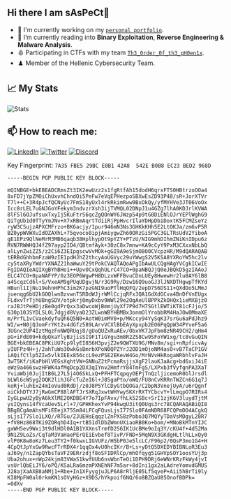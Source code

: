 ## Hi there I am sAsPeCt👋

- 🔭 I'm currently working on my [`personal portfolio`](https://saspectcave.net).
- 🌱 I’m currently reading into **Binary Exploitation**, **Reverse Engineering & Malware Analysis**.
- 🩸 Participating in CTFs with my team [`Th3_0rder_0f_th3_pH0en1x`](https://th3os.com).
- ♟️ Member of the Hellenic Cybersecurity Team.

## 📈 My Stats
<a align="left"> ![Stats](https://github-readme-stats.vercel.app/api?username=sAsPeCt488) </a>

## 📫 How to reach me:
 
 <a href="https://www.linkedin.com/in/athanasios-mitragkas/"> ![LinkedIn](https://img.shields.io/badge/LinkedIn-0077B5?style=for-the-badge&logo=linkedin&logoColor=white)</a>
 <a href="https://twitter.com/saspect488"> ![Twitter](https://img.shields.io/badge/Twitter-1DA1F2?style=for-the-badge&logo=twitter&logoColor=white)</a>
 <a href="https://discordapp.com/users/175247178879467521"> ![Discord](https://img.shields.io/badge/Discord-7289DA?style=for-the-badge&logo=discord&logoColor=white)</a>

Key Fingerprint: `7A35 FBE5 29BC E0B1 42A8  542E B0B8 EC23 BED2 968D`
```
-----BEGIN PGP PUBLIC KEY BLOCK-----

mQINBGE+bkEBEADCRmsZt3IK2ewUzz2s1fgRtfAh15dodH6qrxFTS0HBtrzoOOa4
8xFD7jYpZMOiChUxvhChndOi5PeFw7eVqEPHezpoSBXwEsZD93P48/sR+JorXTVr
T7l++C+3R4pJcfQCNyUc7FmS18yUxl4rkRkimRww9BxOkQy/yfMYHVe3JT06VoOx
Icc8rLEL7uGNJGoYFekym3ndvzrXsh3ijTVMQL02DNpJ1u4GZg7lhA0KDJrlKVWA
8lF5l6OJufsuxTxyIj5KuFtrS6qcZgQOnWY6JWzp54p9tG0DiENlOJrYEPlWghG9
QiTgUb1d0TTyYmJNv+X7xRBmAqrtTdiiRjPpHvcrIlaYDHpDbiDoxtK5FCMZseYz
ryW3CSujzAPXCMFrzo+BK6acjy/1pur946mN3Ns3GHKkKHh5E2LtOKJa/zm6vP5R
BZ0ypWVWXuIdOZAXhL+75qvoco8ipjAmiygwZh60ORzGi5PGC3GLTRsUdV2YiboA
gE1EPz9QlNeMrM3MB6qaqb38HplhypOt9pYZY+PTzU/NIG9mhDIhmZNiKnIDpu6z
RVN7RWWHQJ4fZ97ayp2ID4/QBtmfAyk+30zC8x7mnw+KA9cCyY9PxM3CXxxNbLbQ
alLynZwiZZ5/z2Ci6Z3EIpgscwVvMOk+gGI9A9eSjmO8O0CVcpzHR/M9dQARAQAB
tERBdGhhbmFzaW9zIE1pdHJhZ2thcyAoUGVyc29uYWwgS2V5KSA8YXRoYW5hc2lv
cy5taXRyYWdrYXNAZ21haWwuY29tPokCVAQTAQoAPgIbAwULCQgHAgYVCgkICwIE
FgIDAQIeAQIXgBYhBHo1++UpvOCxQqhULrC47CO+0paNBQJjQ0eJBQkD5gzIAAoJ
ELC47CO+0paNAFYP/0z3EOP6WgwPH8DLzxWFFBvuCDnLUEy8HwewHr2lu8AY6lB8
a4ScqzCd6l+S/VxeAM9gPUqUDgvjN/r3G9Ry/Dzw16Q9uoGJ3lJNXDTHgwpTfKYd
HBunl1IjNu19ehnHPhC3im2K7pzGNI9uoPTlHqQFQ/2epD7S6DS11+QXdDo5LMmJ
juenqg6bU2kGOQlwnBzvwnTSRDdWJjrWMlCcjqRFx3QA1GdXdGCva4BnDfVnEUgx
FLdxvTrTjhUBngSDV/otpkrj0myDxbv9WWl29e2OgAeUlBPPkZkOHQx1ieMXBjz0
raJBJtPeHDjzBe0gdPrQxx3aDwcoWjBmmjUyXf7P9d7H7SGtlEWTiKT81cFJjo/5
630p10JSYDLSL0L7dgjd8VyaD23ZLwnWBYHBMBx3onmOlYrobbRM4HaJOw0MmaXE
m/PrfL1vCVaekdyfuQh6Q5N0+AotW0imMV0+p/MKccy94YySqK37srGu6aPdJhz9
WI/w+N0jQJomFrYKt2v4dGfz589LArvVCXlBbEAyXpxpb2EO6PqQpW34PYveF5a6
3UGnc2UP4IztMqzFnNWQRUqj8/gUoQUZxRuAEv/ObxVK7JpFbm8zNR49CH2/qHm4
pG+iFdE09+kdpQkaYlyBzjisSI9F1TiGYgu3m8R2ZS8Cw9SFoYW1xg/tc8vGuQIN
BGE+bkEBEAC8PKiUU7cp9lyEI856H3pvjZ2e9QWTXU9G/MNv8m/sgi+nRpficvAy
yIUFPz4H+j/2ahTuWo3OwkGsBmrbXPoN0QPZYrJ2OD1mOjoNM4asO+vB7TaCP1GV
iAQifCtlp5ZIw5vlkIEEx856ccL9ezPSE2EKevW4Go/MrNVvHkRogaWRbhlvFaJH
3wT5Kf/iKaPbHlVEGsXqhtVW+GNNuZ2tPcmaRsjjsXgF2lauKJaAcg+bd6xiJ4iE
eWz9a466swzHFWK4afMgDcp2DX3qIYnv2HmfrY84TmFgS/LXPxb3fVyfgnPA3XaT
YviaWbj0JujItB6L27L5j4O6SkLxQ+PFHFTCqpqyOEPjTnQzljicemoR0blJrsdl
bLWl6cWSyg2OQK2lihJGFcTuZeI6l+J85gaPto/oWQ/FU8nCvKRRnTWZCn6G1q7J
koRj+luhExZ4mIoVud0RdDj/z0J8P5YlCDyGtbQOGa/C2bpN3VnejUyA/u6rQgnf
oiCkhDTYJ7jRwGmCP88lAFTJrSXRqJxwtWHYwySKXrRXTYCbcvY+lLmqpO7RIRs4
IyGLpwU2yByA6kXlME2OKDBE4Y7o7IpFAvx/fhLk52SBc+SrI1zjK6V3luydTjtM
ysIQyns14fVcaUev5Lrl+7/GPHKhexYvP94kwgU3itQ0Uqs3rc78CQARAQABiQI8
BBgBCgAmAhsMFiEEejX75Sm84LFCqFQusLjsI77Slo0FAmNDR68FCQPmDO4ACgkQ
sLjsI77Slo1LXQ//RTGu/ZJUEHsEqqzlZnPXS8zPobo3Q7MQYyTDaVsMDgyL28R7
+fV8Hz868TKi9ZORqhD4Iq+rtB51dlDbZWmnUXiaoRB0Ko+bom/+MNoBkMTnYIJC
gxWH5ev9Wxi3t9dlHDl0A1B1YXXnsTrmfD2S6IK1UcBMe9oIq3Y/cKU4f+4d52Ma
9N1Z9LoZs/CqTaM3VaHaePErQEiEvbef8TivP/FND+5MqN9X3GKdgHLtlhLLxQy0
vlP0K8w8oKz7Leu3TY2+f0kwxLIGVUFz/H5bP0Je5lcLC/F96p2/0QsP3mo1G4+H
4CpQtJpYxGw9RwcFTrRDX4r1qqOx4vU0hcIKr/B+Ls+yDtQ5DXEDYBIBNLoR3Eu3
aJ69y/n1ZapQYbsTaVF29ERrzdjf8oSFIDRlCp/mhOfqyg51GHVpSOY1oosYUj3p
Uba2ohux+nWp24kjm83VWaS1kwfUUb6nsWbnTeOi1DPH9DRj6eWNrKRzFkWy4jvI
vsUrlQbEiJY6/oPQ/KSaLRa6mzmPXNEhNF7m5ar+8dIni1gx2aLAdreYomvdGMUS
J28ajXaAXB8aNMj1+Rbe+In1XFyygjuJLP6A8rRljE05Lf5qyeP+Aii5hBrTi9ly
KI8MpFW0al0rkmKN1sOVyHGz+X9DS/hYkpoif6NQ/6o8BZQaU85OnofBDPk=
=0dXv
-----END PGP PUBLIC KEY BLOCK-----
```

